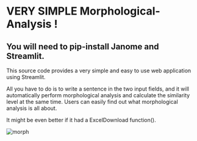 # VERY SIMPLE Morphological-Analysis !

## You will need to pip-install Janome and Streamlit.
This source code provides a very simple and easy to use web application using Streamlit.

All you have to do is to write a sentence in the two input fields, and 
 it will automatically perform morphological analysis and calculate the similarity level at the same time.
 Users can easily find out what morphological analysis is all about.

It might be even better if it had a ExcelDownload function().


![morph](https://user-images.githubusercontent.com/50660421/107884836-6a787e80-6f3a-11eb-9463-640a215f8657.JPG)
